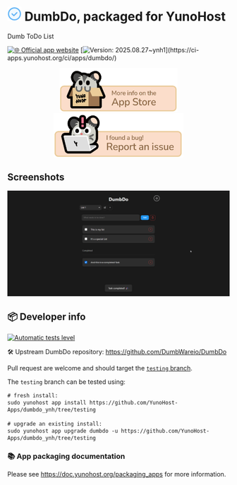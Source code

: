 <!--
N.B.: This README was automatically generated by <https://github.com/YunoHost/apps_tools/blob/main/readme_generator>
It shall NOT be edited by hand.
-->

<h1>
  <img src="https://raw.githubusercontent.com/YunoHost/apps/main/logos/dumbdo.png" width="32px" alt="Logo of DumbDo">
  DumbDo, packaged for YunoHost
</h1>

Dumb ToDo List

[![🌐 Official app website](https://img.shields.io/badge/Official_app_website-darkgreen?style=for-the-badge)](https://www.dumbware.io/)
[![Version: 2025.08.27~ynh1](https://img.shields.io/badge/Version-2025.08.27~ynh1-rgb(18,138,11)?style=for-the-badge)](https://ci-apps.yunohost.org/ci/apps/dumbdo/)

<div align="center">
<a href="https://apps.yunohost.org/app/dumbdo"><img height="100px" src="https://github.com/YunoHost/yunohost-artwork/raw/refs/heads/main/badges/neopossum-badges/badge_more_info_on_the_appstore.svg"/></a>
<a href="https://github.com/YunoHost-Apps/dumbdo_ynh/issues"><img height="100px" src="https://github.com/YunoHost/yunohost-artwork/raw/refs/heads/main/badges/neopossum-badges/badge_report_an_issue.svg"/></a>
</div>


## Screenshots
![Screenshot of DumbDo](./doc/screenshots/screenshot.png)

## 📦 Developer info

[![Automatic tests level](https://apps.yunohost.org/badge/cilevel/dumbdo)](https://ci-apps.yunohost.org/ci/apps/dumbdo/)

🛠️ Upstream DumbDo repository: <https://github.com/DumbWareio/DumbDo>

Pull request are welcome and should target the [`testing` branch](https://github.com/YunoHost-Apps/dumbdo_ynh/tree/testing).

The `testing` branch can be tested using:
```
# fresh install:
sudo yunohost app install https://github.com/YunoHost-Apps/dumbdo_ynh/tree/testing

# upgrade an existing install:
sudo yunohost app upgrade dumbdo -u https://github.com/YunoHost-Apps/dumbdo_ynh/tree/testing
```

### 📚 App packaging documentation

Please see <https://doc.yunohost.org/packaging_apps> for more information.